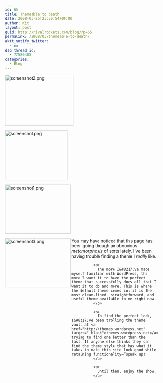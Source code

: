 ```yaml
---
id: 65
title: Themeable to death
date: 2008-03-25T23:50:54+00:00
author: Kit
layout: post
guid: http://rivalrockets.com/blog/?p=65
permalink: /2008/03/themeable-to-death/
aktt_notify_twitter:
  - no
dsq_thread_id:
  - 77580405
categories:
  - Blog
---
```

<p align="left">
  <p align="left">
    <img src="http://rivalrockets.com/blog/wp-content/uploads/2008/03/screenshot2.png" alt="screenshot2.png" width="225" height="168" />
  </p>
  
  <p align="left">
    <img src="http://rivalrockets.com/blog/wp-content/uploads/2008/03/screenshot.png" alt="screenshot.png" width="206" height="165" />
  </p>
  
  <p align="left">
    <img src="http://rivalrockets.com/blog/wp-content/uploads/2008/03/screenshot1.png" alt="screenshot1.png" width="216" height="162" />
  </p>
  
  <p align="left">
    <img src="http://rivalrockets.com/blog/wp-content/uploads/2008/03/screenshot3.png" alt="screenshot3.png" width="216" height="162" align="left" />
  </p>
  
  <p align="left">
    <p align="left">
      <p align="left">
        <p align="left">
          <p align="left">
            <p align="left">
              <p>
                You may have noticed that this page has been going though an obnoxious <em>metamorphosis </em>of sorts lately. I&#8217;ve been having trouble finding a theme I <em>really </em>like.
              </p>
              
              <p>
                The more I&#8217;ve made myself familiar with WordPress, the more I want it to have the perfect theme that successfully does all that I want it to do and more. This is where the default theme comes in: it is the most clean-lined, straightforward, and useful theme available to me right now.
              </p>
              
              <p>
                To find the perfect look, I&#8217;ve been trolling the theme vault at <a href="http://themes.wordpress.net" target="_blank">themes.wordpress.net</a> trying to find one better than the last. If anyone else thinks they can find the theme style that has what it takes to make this site look good while retaining functionality—”speak up!
              </p>
              
              <p>
                Until then, enjoy the show.
              </p>